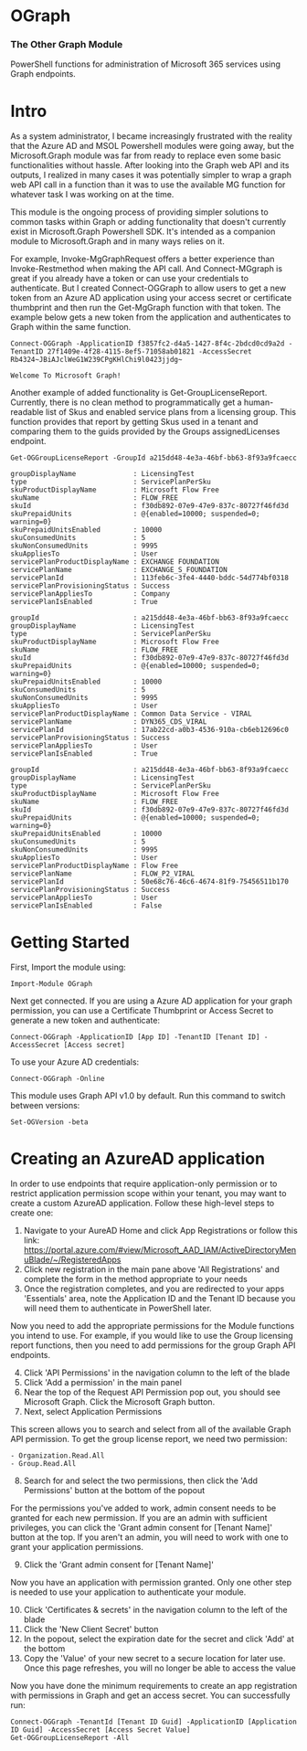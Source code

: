 # OGraph
### The Other Graph Module
PowerShell functions for administration of Microsoft 365 services using Graph endpoints.

# Intro
As a system administrator, I became increasingly frustrated with the reality that the Azure AD and MSOL Powershell modules were going away, but the Microsoft.Graph module was far from ready to replace even some basic functionalities without hassle. After looking into the Graph web API and its outputs, I realized in many cases it was potentially simpler to wrap a graph web API call in a function than it was to use the available MG function for whatever task I was working on at the time.

This module is the ongoing process of providing simpler solutions to common tasks within Graph or adding functionality that doesn't currently exist in Microsoft.Graph Powershell SDK. It's intended as a companion module to Microsoft.Graph and in many ways relies on it.

For example, Invoke-MgGraphRequest offers a better experience than Invoke-Restmethod when making the API call. And Connect-MGgraph is great if you already have a token or can use your credentials to authenticate. But I created Connect-OGGraph to allow users to get a new token from an Azure AD application using your access secret or certificate thumbprint and then run the Get-MgGraph function with that token. The example below gets a new token from the application and authenticates to Graph within the same function.

```
Connect-OGGraph -ApplicationID f3857fc2-d4a5-1427-8f4c-2bdcd0cd9a2d -TenantID 27f1409e-4f28-4115-8ef5-71058ab01821 -AccessSecret Rb4324~JBiAJclWeG1W239CPgKHlChi9l0423jjdg~

Welcome To Microsoft Graph!
```

Another example of added functionality is Get-GroupLicenseReport. Currently, there is no clean method to programmatically get a human-readable list of Skus and enabled service plans from a licensing group. This function provides that report by getting Skus used in a tenant and comparing them to the guids provided by the Groups assignedLicenses endpoint.

```
Get-OGGroupLicenseReport -GroupId a215dd48-4e3a-46bf-bb63-8f93a9fcaecc

groupDisplayName              : LicensingTest
type                          : ServicePlanPerSku
skuProductDisplayName         : Microsoft Flow Free
skuName                       : FLOW_FREE
skuId                         : f30db892-07e9-47e9-837c-80727f46fd3d
skuPrepaidUnits               : @{enabled=10000; suspended=0; warning=0}
skuPrepaidUnitsEnabled        : 10000
skuConsumedUnits              : 5
skuNonConsumedUnits           : 9995
skuAppliesTo                  : User
servicePlanProductDisplayName : EXCHANGE FOUNDATION
servicePlanName               : EXCHANGE_S_FOUNDATION
servicePlanId                 : 113feb6c-3fe4-4440-bddc-54d774bf0318
servicePlanProvisioningStatus : Success
servicePlanAppliesTo          : Company
servicePlanIsEnabled          : True

groupId                       : a215dd48-4e3a-46bf-bb63-8f93a9fcaecc
groupDisplayName              : LicensingTest
type                          : ServicePlanPerSku
skuProductDisplayName         : Microsoft Flow Free
skuName                       : FLOW_FREE
skuId                         : f30db892-07e9-47e9-837c-80727f46fd3d
skuPrepaidUnits               : @{enabled=10000; suspended=0; warning=0}
skuPrepaidUnitsEnabled        : 10000
skuConsumedUnits              : 5
skuNonConsumedUnits           : 9995
skuAppliesTo                  : User
servicePlanProductDisplayName : Common Data Service - VIRAL
servicePlanName               : DYN365_CDS_VIRAL
servicePlanId                 : 17ab22cd-a0b3-4536-910a-cb6eb12696c0
servicePlanProvisioningStatus : Success
servicePlanAppliesTo          : User
servicePlanIsEnabled          : True

groupId                       : a215dd48-4e3a-46bf-bb63-8f93a9fcaecc
groupDisplayName              : LicensingTest
type                          : ServicePlanPerSku
skuProductDisplayName         : Microsoft Flow Free
skuName                       : FLOW_FREE
skuId                         : f30db892-07e9-47e9-837c-80727f46fd3d
skuPrepaidUnits               : @{enabled=10000; suspended=0; warning=0}
skuPrepaidUnitsEnabled        : 10000
skuConsumedUnits              : 5
skuNonConsumedUnits           : 9995
skuAppliesTo                  : User
servicePlanProductDisplayName : Flow Free
servicePlanName               : FLOW_P2_VIRAL
servicePlanId                 : 50e68c76-46c6-4674-81f9-75456511b170
servicePlanProvisioningStatus : Success
servicePlanAppliesTo          : User
servicePlanIsEnabled          : False
```

# Getting Started

First, Import the module using:

```
Import-Module OGraph
```

Next get connected. If you are using a Azure AD application for your graph permission, you can use a Certificate Thumbprint or Access Secret to generate a new token and authenticate:

```
Connect-OGGraph -ApplicationID [App ID] -TenantID [Tenant ID] -AccessSecret [Access secret]
```

To use your Azure AD credentials:

```
Connect-OGGraph -Online
```

This module uses Graph API v1.0 by default. Run this command to switch between versions:

```
Set-OGVersion -beta
```

# Creating an AzureAD application

In order to use endpoints that require application-only permission or to restrict application permission scope within your tenant, you may want to create a custom AzureAD application. Follow these high-level steps to create one:
1. Navigate to your AureAD Home and click App Registrations or follow this link:
   https://portal.azure.com/#view/Microsoft_AAD_IAM/ActiveDirectoryMenuBlade/~/RegisteredApps
2. Click new registration in the main pane above 'All Registrations' and complete the form in the method appropriate to your needs
3. Once the registration completes, and you are redirected to your apps 'Essentials' area, note the Application ID and the Tenant ID because you will need them to authenticate in PowerShell later.

Now you need to add the appropriate permissions for the Module functions you intend to use. For example, if you would like to use the Group licensing report functions, then you need to add permissions for the group Graph API endpoints.

4. Click 'API Permissions' in the navigation column to the left of the blade
5. Click 'Add a permission' in the main panel
6. Near the top of the Request API Permission pop out, you should see Microsoft Graph. Click the Microsoft Graph button.
7. Next, select Application Permissions

This screen allows you to search and select from all of the available Graph API permission. To get the group license report, we need two permission:

    - Organization.Read.All
    - Group.Read.All

8. Search for and select the two permissions, then click the 'Add Permissions' button at the bottom of the popout

For the permissions you've added to work, admin consent needs to be granted for each new permission. If you are an admin with sufficient privileges, you can click the 'Grant admin consent for [Tenant Name]' button at the top. If you aren't an admin, you will need to work with one to grant your application permissions.

9. Click the 'Grant admin consent for [Tenant Name]'

Now you have an application with permission granted. Only one other step is needed to use your application to authenticate your module.

10. Click 'Certificates & secrets' in the navigation column to the left of the blade
11. Click the 'New Client Secret' button
12. In the popout, select the expiration date for the secret and click 'Add' at the bottom
13. Copy the 'Value' of your new secret to a secure location for later use. Once this page refreshes, you will no longer be able to access the value

Now you have done the minimum requirements to create an app registration with permissions in Graph and get an access secret. You can successfully run:

```
Connect-OGGraph -TenantId [Tenant ID Guid] -ApplicationID [Application ID Guid] -AccessSecret [Access Secret Value]
Get-OGGroupLicenseReport -All
```